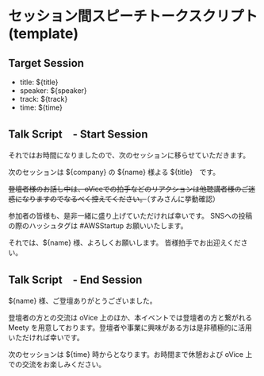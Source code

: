 # セッション間スピーチトークスクリプト(template)

## Target Session
- title: ${title}
- speaker: ${speaker}
- track: ${track}
- time: ${time}

## Talk Script　- Start Session

それではお時間になりましたので、次のセッションに移らせていただきます。

次のセッションは ${company} の ${name} 様よる ${title}　です。

~~登壇者様のお話し中は、oViceでの拍手などのリアクションは他聴講者様のご迷惑になりますのでなるべく控えてください。~~（すみさんに挙動確認）

参加者の皆様も、是非一緒に盛り上げていただければ幸いです。
SNSへの投稿の際のハッシュタグは #AWSStartup お願いいたします。

それでは、${name} 様、よろしくお願いします。
皆様拍手でお出迎えください。

## Talk Script　- End Session

${name} 様、ご登壇ありがとうございました。

登壇者の方との交流は oVice 上のほか、本イベントでは登壇者の方と繋がれる Meety を用意しております。登壇者や事業に興味がある方は是非積極的に活用いただければ幸いです。

次のセッションは ${time} 時からとなります。お時間まで休憩および oVice 上での交流をお楽しみください。
